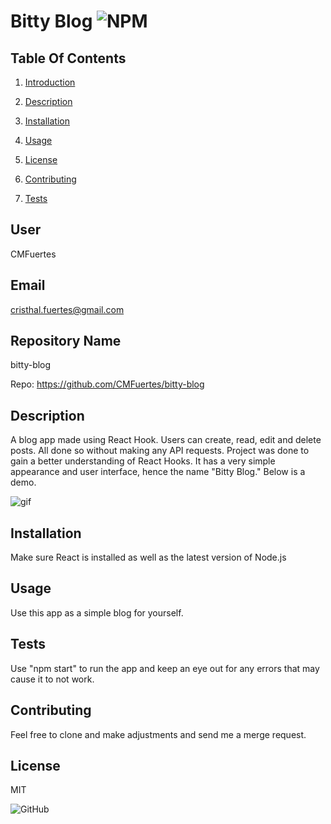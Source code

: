 # Bitty Blog ![NPM](https://img.shields.io/npm/l/sta)


## Table Of Contents 

1) [Introduction](#user) 

2) [Description](#description)

3) [Installation](#installation)

4) [Usage](#usage)

5) [License](#license)

6) [Contributing](#contributing)

7) [Tests](#tests)

## User

CMFuertes

## Email

cristhal.fuertes@gmail.com

## Repository Name

bitty-blog

Repo: https://github.com/CMFuertes/bitty-blog

## Description

A blog app made using React Hook. Users can create, read, edit and delete posts. All done so without making any API requests. Project was done to gain a better understanding of React Hooks. It has a very simple appearance and user interface, hence the name "Bitty Blog." Below is a demo. 

![gif](https://github.com/CMFuertes/bitty-blog/blob/main/GIF/BittyBlogDemo.gif)


## Installation

Make sure React is installed as well as the latest version of Node.js 

## Usage
Use this app as a simple blog for yourself. 

## Tests
Use "npm start" to run the app and keep an eye out for any errors that may cause it to not work. 

## Contributing
Feel free to clone and make adjustments and send me a merge request. 


## License

MIT

![GitHub](https://img.shields.io/github/license/CMFuertes/bitty-blog)